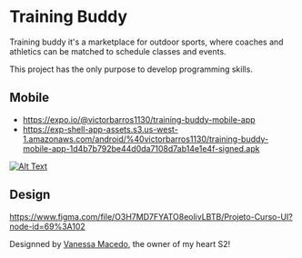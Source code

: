 # Training Buddy

Training buddy it's a marketplace for outdoor sports, where coaches and athletics can be matched to schedule classes and events.

This project has the only purpose to develop programming skills.

## Mobile

- https://expo.io/@victorbarros1130/training-buddy-mobile-app
- https://exp-shell-app-assets.s3.us-west-1.amazonaws.com/android/%40victorbarros1130/training-buddy-mobile-app-1d4b7b792be44d0da7108d7ab14e1e4f-signed.apk

[![Alt Text](https://media.giphy.com/media/uM7tIceAITWDrvDLlB/giphy.gif)](https://snack.expo.io/@victorbarros1130/github.com-victorabarros-training-buddy:mobile)

## Design

https://www.figma.com/file/O3H7MD7FYATO8eolivLBTB/Projeto-Curso-UI?node-id=69%3A102

Designned by [Vanessa Macedo](https://www.linkedin.com/in/vanessa-macedo-duarte-alves-761b0018a/?locale=en_US), the owner of my heart S2!
